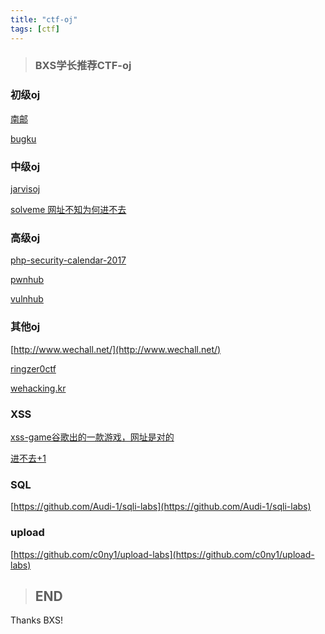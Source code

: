 ```yaml
---
title: "ctf-oj"
tags: [ctf]
---
```



> ### BXS学长推荐CTF-oj

### 初级oj

[南邮](http://ctf.nuptzj.cn/challenges#)

[bugku](https://ctf.bugku.com/challenges)


### 中级oj

[jarvisoj](https://www.jarvisoj.com/login)

[solveme 网址不知为何进不去](http://solveme.peng.kr/)

### 高级oj

[php-security-calendar-2017](https://www.ripstech.com/php-security-calendar-2017/)

[pwnhub](https://pwnhub.cn/index)

[vulnhub](https://www.vulnhub.com/?page=2)

### 其他oj

[http://www.wechall.net/](http://www.wechall.net/)

[ringzer0ctf](https://ringzer0ctf.com/challenges/)

[wehacking.kr](http://webhacking.kr/index.html?enter=1)

### XSS

[xss-game谷歌出的一款游戏，网址是对的](https://xss-game.appspot.com/)

[进不去+1](http://120.24.86.145:8002/test/)

### SQL

[https://github.com/Audi-1/sqli-labs](https://github.com/Audi-1/sqli-labs)

### upload

[https://github.com/c0ny1/upload-labs](https://github.com/c0ny1/upload-labs)

> ## END

Thanks BXS!

